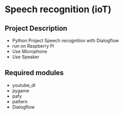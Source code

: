 # Speech recognition (ioT)
## Project Description
  * Python Project Speech recognition with Dialogflow
  * run on Raspberry Pi
  * Use Microphone
  * Use Speaker
  
## Required modules
  * youtube_dl
  * pygame
  * pafy
  * pattern
  * Dialogflow
